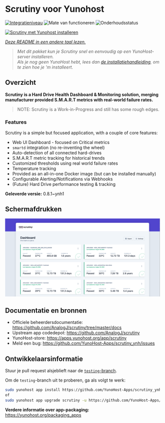 <!--
NB: Deze README is automatisch gegenereerd door <https://github.com/YunoHost/apps/tree/master/tools/readme_generator>
Hij mag NIET handmatig aangepast worden.
-->

# Scrutiny voor Yunohost

[![Integratieniveau](https://dash.yunohost.org/integration/scrutiny.svg)](https://ci-apps.yunohost.org/ci/apps/scrutiny/) ![Mate van functioneren](https://ci-apps.yunohost.org/ci/badges/scrutiny.status.svg) ![Onderhoudsstatus](https://ci-apps.yunohost.org/ci/badges/scrutiny.maintain.svg)

[![Scrutiny met Yunohost installeren](https://install-app.yunohost.org/install-with-yunohost.svg)](https://install-app.yunohost.org/?app=scrutiny)

*[Deze README in een andere taal lezen.](./ALL_README.md)*

> *Met dit pakket kun je Scrutiny snel en eenvoudig op een YunoHost-server installeren.*  
> *Als je nog geen YunoHost hebt, lees dan [de installatiehandleiding](https://yunohost.org/install), om te zien hoe je 'm installeert.*

## Overzicht

**Scrutiny is a Hard Drive Health Dashboard & Monitoring solution, merging manufacturer provided S.M.A.R.T metrics with real-world failure rates.**

> NOTE: Scrutiny is a Work-in-Progress and still has some rough edges.

### Features

Scrutiny is a simple but focused application, with a couple of core features:

- Web UI Dashboard - focused on Critical metrics
- `smartd` integration (no re-inventing the wheel)
- Auto-detection of all connected hard-drives
- S.M.A.R.T metric tracking for historical trends
- Customized thresholds using real world failure rates
- Temperature tracking
- Provided as an all-in-one Docker image (but can be installed manually)
- Configurable Alerting/Notifications via Webhooks
- (Future) Hard Drive performance testing & tracking


**Geleverde versie:** 0.8.1~ynh1

## Schermafdrukken

![Schermafdrukken van Scrutiny](./doc/screenshots/dashboard.png)

## Documentatie en bronnen

- Officiele beheerdersdocumentatie: <https://github.com/AnalogJ/scrutiny/tree/master/docs>
- Upstream app codedepot: <https://github.com/AnalogJ/scrutiny>
- YunoHost-store: <https://apps.yunohost.org/app/scrutiny>
- Meld een bug: <https://github.com/YunoHost-Apps/scrutiny_ynh/issues>

## Ontwikkelaarsinformatie

Stuur je pull request alsjeblieft naar de [`testing`-branch](https://github.com/YunoHost-Apps/scrutiny_ynh/tree/testing).

Om de `testing`-branch uit te proberen, ga als volgt te werk:

```bash
sudo yunohost app install https://github.com/YunoHost-Apps/scrutiny_ynh/tree/testing --debug
of
sudo yunohost app upgrade scrutiny -u https://github.com/YunoHost-Apps/scrutiny_ynh/tree/testing --debug
```

**Verdere informatie over app-packaging:** <https://yunohost.org/packaging_apps>
